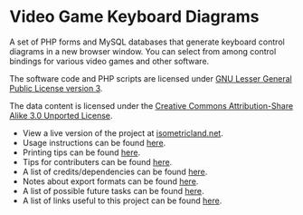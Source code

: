 # Video Game Keyboard Diagrams

A set of PHP forms and MySQL databases that generate keyboard control diagrams in a new browser window. You can select from among control bindings for various video games and other software.

The software code and PHP scripts are licensed under [GNU Lesser General Public License version 3](https://www.gnu.org/licenses/lgpl-3.0.en.html).

The data content is licensed under the [Creative Commons Attribution-Share Alike 3.0 Unported License](https://creativecommons.org/licenses/by-sa/3.0/).

* View a live version of the project at [isometricland.net](http://isometricland.net/keyboard/keyboard.php).
* Usage instructions can be found [here](INSTRUCTIONS.md).
* Printing tips can be found [here](PRINTING.md).
* Tips for contributers can be found [here](CONTRIBUTING.md).
* A list of credits/dependencies can be found [here](CREDITS.md).
* Notes about export formats can be found [here](FORMATS.md).
* A list of possible future tasks can be found [here](TODOLIST.md).
* A list of links useful to this project can be found [here](DISCUSSION.md).
